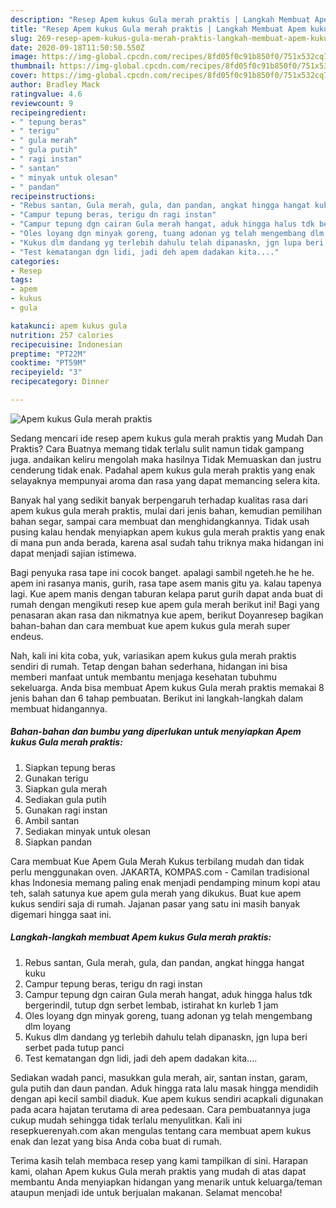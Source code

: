 ```yaml
---
description: "Resep Apem kukus Gula merah praktis | Langkah Membuat Apem kukus Gula merah praktis Yang Bisa Manjain Lidah"
title: "Resep Apem kukus Gula merah praktis | Langkah Membuat Apem kukus Gula merah praktis Yang Bisa Manjain Lidah"
slug: 269-resep-apem-kukus-gula-merah-praktis-langkah-membuat-apem-kukus-gula-merah-praktis-yang-bisa-manjain-lidah
date: 2020-09-18T11:50:50.550Z
image: https://img-global.cpcdn.com/recipes/8fd05f0c91b850f0/751x532cq70/apem-kukus-gula-merah-praktis-foto-resep-utama.jpg
thumbnail: https://img-global.cpcdn.com/recipes/8fd05f0c91b850f0/751x532cq70/apem-kukus-gula-merah-praktis-foto-resep-utama.jpg
cover: https://img-global.cpcdn.com/recipes/8fd05f0c91b850f0/751x532cq70/apem-kukus-gula-merah-praktis-foto-resep-utama.jpg
author: Bradley Mack
ratingvalue: 4.6
reviewcount: 9
recipeingredient:
- " tepung beras"
- " terigu"
- " gula merah"
- " gula putih"
- " ragi instan"
- " santan"
- " minyak untuk olesan"
- " pandan"
recipeinstructions:
- "Rebus santan, Gula merah, gula, dan pandan, angkat hingga hangat kuku"
- "Campur tepung beras, terigu dn ragi instan"
- "Campur tepung dgn cairan Gula merah hangat, aduk hingga halus tdk bergerindil, tutup dgn serbet lembab, istirahat kn kurleb 1 jam"
- "Oles loyang dgn minyak goreng, tuang adonan yg telah mengembang dlm loyang"
- "Kukus dlm dandang yg terlebih dahulu telah dipanaskn, jgn lupa beri serbet pada tutup panci"
- "Test kematangan dgn lidi, jadi deh apem dadakan kita...."
categories:
- Resep
tags:
- apem
- kukus
- gula

katakunci: apem kukus gula 
nutrition: 257 calories
recipecuisine: Indonesian
preptime: "PT22M"
cooktime: "PT59M"
recipeyield: "3"
recipecategory: Dinner

---
```



![Apem kukus Gula merah praktis](https://img-global.cpcdn.com/recipes/8fd05f0c91b850f0/751x532cq70/apem-kukus-gula-merah-praktis-foto-resep-utama.jpg)

Sedang mencari ide resep apem kukus gula merah praktis yang Mudah Dan Praktis? Cara Buatnya memang tidak terlalu sulit namun tidak gampang juga. andaikan keliru mengolah maka hasilnya Tidak Memuaskan dan justru cenderung tidak enak. Padahal apem kukus gula merah praktis yang enak selayaknya mempunyai aroma dan rasa yang dapat memancing selera kita.

Banyak hal yang sedikit banyak berpengaruh terhadap kualitas rasa dari apem kukus gula merah praktis, mulai dari jenis bahan, kemudian pemilihan bahan segar, sampai cara membuat dan menghidangkannya. Tidak usah pusing kalau hendak menyiapkan apem kukus gula merah praktis yang enak di mana pun anda berada, karena asal sudah tahu triknya maka hidangan ini dapat menjadi sajian istimewa.

Bagi penyuka rasa tape ini cocok banget. apalagi sambil ngeteh.he he he. apem ini rasanya manis, gurih, rasa tape asem manis gitu ya. kalau tapenya lagi. Kue apem manis dengan taburan kelapa parut gurih dapat anda buat di rumah dengan mengikuti resep kue apem gula merah berikut ini! Bagi yang penasaran akan rasa dan nikmatnya kue apem, berikut Doyanresep bagikan bahan-bahan dan cara membuat kue apem kukus gula merah super endeus.


Nah, kali ini kita coba, yuk, variasikan apem kukus gula merah praktis sendiri di rumah. Tetap dengan bahan sederhana, hidangan ini bisa memberi manfaat untuk membantu menjaga kesehatan tubuhmu sekeluarga. Anda bisa membuat Apem kukus Gula merah praktis memakai 8 jenis bahan dan 6 tahap pembuatan. Berikut ini langkah-langkah dalam membuat hidangannya.

<!--inarticleads1-->

##### Bahan-bahan dan bumbu yang diperlukan untuk menyiapkan Apem kukus Gula merah praktis:

1. Siapkan  tepung beras
1. Gunakan  terigu
1. Siapkan  gula merah
1. Sediakan  gula putih
1. Gunakan  ragi instan
1. Ambil  santan
1. Sediakan  minyak untuk olesan
1. Siapkan  pandan


Cara membuat Kue Apem Gula Merah Kukus terbilang mudah dan tidak perlu menggunakan oven. JAKARTA, KOMPAS.com - Camilan tradisional khas Indonesia memang paling enak menjadi pendamping minum kopi atau teh, salah satunya kue apem gula merah yang dikukus. Buat kue apem kukus sendiri saja di rumah. Jajanan pasar yang satu ini masih banyak digemari hingga saat ini. 

<!--inarticleads2-->

##### Langkah-langkah membuat Apem kukus Gula merah praktis:

1. Rebus santan, Gula merah, gula, dan pandan, angkat hingga hangat kuku
1. Campur tepung beras, terigu dn ragi instan
1. Campur tepung dgn cairan Gula merah hangat, aduk hingga halus tdk bergerindil, tutup dgn serbet lembab, istirahat kn kurleb 1 jam
1. Oles loyang dgn minyak goreng, tuang adonan yg telah mengembang dlm loyang
1. Kukus dlm dandang yg terlebih dahulu telah dipanaskn, jgn lupa beri serbet pada tutup panci
1. Test kematangan dgn lidi, jadi deh apem dadakan kita....


Sediakan wadah panci, masukkan gula merah, air, santan instan, garam, gula putih dan daun pandan. Aduk hingga rata lalu masak hingga mendidih dengan api kecil sambil diaduk. Kue apem kukus sendiri acapkali digunakan pada acara hajatan terutama di area pedesaan. Cara pembuatannya juga cukup mudah sehingga tidak terlalu menyulitkan. Kali ini resepkuerenyah.com akan mengulas tentang cara membuat apem kukus enak dan lezat yang bisa Anda coba buat di rumah. 

Terima kasih telah membaca resep yang kami tampilkan di sini. Harapan kami, olahan Apem kukus Gula merah praktis yang mudah di atas dapat membantu Anda menyiapkan hidangan yang menarik untuk keluarga/teman ataupun menjadi ide untuk berjualan makanan. Selamat mencoba!
